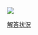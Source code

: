 <a href="https://atcoder.jp/users/corner0530" target="_blank" title="corner0530">
  <img src="https://img.shields.io/endpoint?url=https%3A%2F%2Fatcoder-badges.now.sh%2Fapi%2Fatcoder%2Fjson%2Fcorner0530" />
</a>

[解答状況](https://kenkoooo.com/atcoder/#/table/corner0530)
